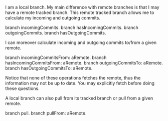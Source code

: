 I am a local branch. My main difference with remote branches is that I may have a remote tracked branch. This remote tracked branch allows me to calculate my incoming and outgoing commits.

  branch incomingCommits.
  branch hasIncomingCommits.
  branch outgoingCommits.
  branch hasOutgoingCommits.

I can moreover calculate incoming and outgoing commits to/from a given remote.

  branch incomingCommitsFrom: aRemote.
  branch hasIncomingCommitsFrom: aRemote.
  branch outgoingCommitsTo: aRemote.
  branch hasOutgoingCommitsTo: aRemote.

Notice that none of these operations fetches the remote, thus the information may not be up to date. You may explicitly fetch before doing these questions.

A local branch can also pull from its tracked branch or pull from a given remote.

  branch pull.
  branch pullFrom: aRemote.